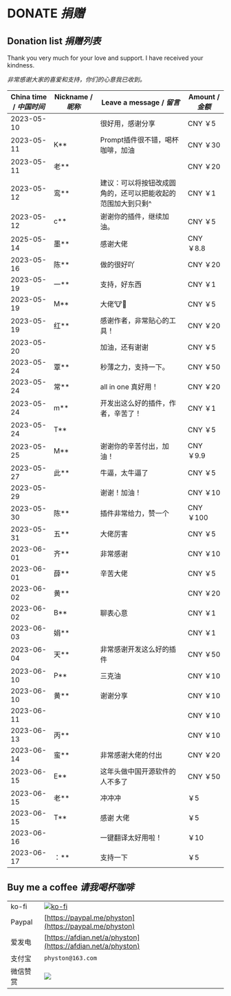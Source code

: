 # DONATE *捐赠*

## Donation list *捐赠列表*

Thank you very much for your love and support. I have received your kindness.

*非常感谢大家的喜爱和支持，你们的心意我已收到。*

| China time / *中国时间* | Nickname / *昵称* | Leave a message / *留言*         | Amount / *金额* |
|---------------------|-----------------|--------------------------------|---------------|
| 2023-05-10          |                 | 很好用，感谢分享                       | CNY ￥5        |
| 2023-05-11          | K**             | Prompt插件很不错，喝杯咖啡，加油            | CNY ￥30       |
| 2023-05-11          | 老**             |                                | CNY ￥20       |
| 2023-05-12          | 鸾**             | 建议：可以将按钮改成圆角的，还可以把能收起的范围加大到只剩^ | CNY ￥1        |
| 2023-05-12          | c**             | 谢谢你的插件，继续加油。                   | CNY ￥5        |
| 2025-05-14          | 墨**             | 感谢大佬                           | CNY ￥8.8      |
| 2023-05-16          | 陈**             | 做的很好吖                          | CNY ￥20       |
| 2023-05-19          | 一**             | 支持，好东西                         | CNY ￥1        |
| 2023-05-19          | M**             | 大佬🐮🍺                         | CNY ￥5        |
| 2023-05-19          | 红**             | 感谢作者，非常贴心的工具！                  | CNY ￥20       |
| 2023-05-20          |                 | 加油，还有谢谢                        | CNY ￥5        |
| 2023-05-24          | 覃**             | 秒薄之力，支持一下。                     | CNY ￥50       |
| 2023-05-24          | 常**             | all in one 真好用！                | CNY ￥20       |
| 2023-05-24          | m**             | 开发出这么好的插件，作者，辛苦了！              | CNY ￥1        |
| 2023-05-24          | T**             |                                | CNY ￥5        |
| 2023-05-25          | M**             | 谢谢你的辛苦付出，加油！                   | CNY ￥9.9      |
| 2023-05-27          | 此**             | 牛逼，太牛逼了                        | CNY ￥5        |
| 2023-05-29          |                 | 谢谢！加油！                         | CNY ￥10       |
| 2023-05-30          | 陈**             | 插件非常给力，赞一个                     | CNY ￥100      |
| 2023-05-31          | 五**             | 大佬厉害                           | CNY ￥5        |
| 2023-06-01          | 齐**             | 非常感谢                           | CNY ￥10       |
| 2023-06-01          | 薛**             | 辛苦大佬                           | CNY ￥5        |
| 2023-06-02          | 黄**             |                                | CNY ￥20       |
| 2023-06-02          | B**             | 聊表心意                           | CNY ￥1        |
| 2023-06-03          | 娟**             |                                | CNY ￥1        |
| 2023-06-04          | 天**             | 非常感谢开发这么好的插件                   | CNY ￥50       |
| 2023-06-10          | P**             | 三克油                            | CNY ￥10       |
| 2023-06-10          | 黄**             | 谢谢分享                           | CNY ￥10       |
| 2023-06-11          |                 |                                | CNY ￥10       |
| 2023-06-13          | 丙**             |                                | CNY ￥10       |
| 2023-06-14 | 蛮**             | 非常感谢大佬的付出                      | CNY ￥20       |
| 2023-06-15 | E**             | 这年头做中国开源软件的人不多了                | CNY ￥50       |
| 2023-06-15 | 老**             | 冲冲冲                            | ￥5            |
| 2023-06-15 | T**             | 感谢 大佬                          | ￥5            |
| 2023-06-16 | | 一键翻译太好用啦！ | ￥10           |
| 2023-06-17 | ：** | 支持一下 | ￥5            |

## Buy me a coffee *请我喝杯咖啡*

|        |                                                                                  |
|--------|----------------------------------------------------------------------------------|
| ko-fi  | [![ko-fi](https://ko-fi.com/img/githubbutton_sm.svg)](https://ko-fi.com/physton) |
| Paypal | [https://paypal.me/physton](https://paypal.me/physton)                           |
| 爱发电    | [https://afdian.net/a/physton](https://afdian.net/a/physton)                     |
| 支付宝    | `physton@163.com`                                                                |
| 微信赞赏   | ![](/assets/images/donate-wechat.jpg)                                            |